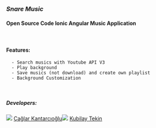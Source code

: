 ### *Snare Music*

#### Open Source Code Ionic Angular Music Application

<br/>

#### Features:
    
      - Search musics with Youtube API V3
      - Play background
      - Save musics (not download) and create own playlist
      - Background Customization
      

<br />

##### Developers:
<div style="display: flex; justify-content-center; align-items-center">
  <div style="display: block; text-aling: center"> 
    <img src="https://avatars.githubusercontent.com/u/73912945?s=64&v=4" />
    <a href="https://github.com/CaglarKantarcioglu">Çağlar Kantarcıoğlu</a>
  </div>
   <div style="display: block; text-aling: center"> 
    <img src="https://avatars.githubusercontent.com/u/73971801?s=64&v=4" />
    <a href="https://github.com/KubilayTekin27">Kubilay Tekin</a>
  </div>
  
</div>

